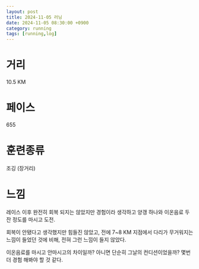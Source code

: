 ```yaml
---
layout: post
title: 2024-11-05 러닝
date: 2024-11-05 08:30:00 +0900
category: running
tags: [running,log]
---
```

# 거리
10.5 KM
# 페이스
655
# 훈련종류
조깅 (장거리)
# 느낌
레이스 이후 완전히 회복 되지는 않았지만 경험이라 생각하고 양갱 하나와 이온음료 두잔 정도를 마시고 도전.

회복이 안됐다고 생각했지만 힘들진 않았고, 전에 7~8 KM 지점에서 다리가 무거워지는 느낌이 들었던 것에 비해, 전혀 그런 느낌이 들지 않았다.

이온음료를 마시고 안마시고의 차이일까? 아니면 단순히 그날의 컨디션이었을까? 몇번 더 경험 해봐야 할 것 같다.

